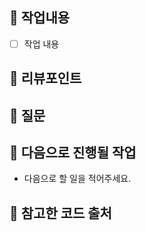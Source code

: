 ## 🌱 작업내용
<!-- 작업 내용과 이미지를 첨부해주세요. -->
- [ ] 작업 내용

## 🌱 리뷰포인트
<!-- 리뷰가 필요한 포인트와 해당 되는 커밋을 링크로 걸어주세요. -->

## 🌱 질문
<!-- PR 과정에서 생긴 질문을 적어주세요. -->

## 🌱 다음으로 진행될 작업
 - 다음으로 할 일을 적어주세요.

## 🌱 참고한 코드 출처
<!-- 참고한 코드의 출처를 작성해주세요 -->
